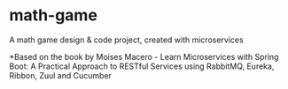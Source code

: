 # math-game
A math game design & code project, created with microservices

*Based on the book by Moises Macero - Learn Microservices with Spring Boot: A Practical Approach to RESTful Services using RabbitMQ, Eureka, Ribbon, Zuul and Cucumber
